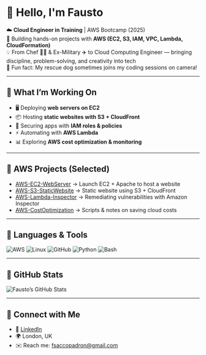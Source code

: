 # 👋 Hello, I'm Fausto  

☁️ **Cloud Engineer in Training** | AWS Bootcamp (2025)  
🔧 Building hands-on projects with **AWS (EC2, S3, IAM, VPC, Lambda, CloudFormation)**  
💡 From Chef 👨‍🍳 & Ex-Military ✈️ to Cloud Computing Engineer — bringing discipline, problem-solving, and creativity into tech  
🐶 Fun fact: My rescue dog sometimes joins my coding sessions on camera!  

---

## 🔹 What I’m Working On
- 🖥️ Deploying **web servers on EC2**  
- 📦 Hosting **static websites with S3 + CloudFront**  
- 🔐 Securing apps with **IAM roles & policies**  
- ⚡ Automating with **AWS Lambda**  
- 📊 Exploring **AWS cost optimization & monitoring**  

---

## 🔹 AWS Projects (Selected)
- [AWS-EC2-WebServer](#) → Launch EC2 + Apache to host a website  
- [AWS-S3-StaticWebsite](#) → Static website using S3 + CloudFront  
- [AWS-Lambda-Inspector](#) → Remediating vulnerabilities with Amazon Inspector   
- [AWS-CostOptimization](#) → Scripts & notes on saving cloud costs  
---

## 🔹 Languages & Tools
![AWS](https://img.shields.io/badge/AWS-Cloud-orange?logo=amazon-aws)
![Linux](https://img.shields.io/badge/Linux-Terminal-blue?logo=linux)
![GitHub](https://img.shields.io/badge/GitHub-Repo-black?logo=github)
![Python](https://img.shields.io/badge/Python-Scripting-yellow?logo=python)
![Bash](https://img.shields.io/badge/Bash-Scripting-darkgreen?logo=gnu-bash)

---

## 🔹 GitHub Stats
![Fausto’s GitHub Stats](https://github-readme-stats.vercel.app/api?username=FaustoSacco&show_icons=true&theme=tokyonight)

---

## 🔹 Connect with Me
- 💼 [LinkedIn](https://linkedin.com/in/faustosacco)  
- 🌍 London, UK  
- ✉️ Reach me: fsaccopadron@gmail.com  


